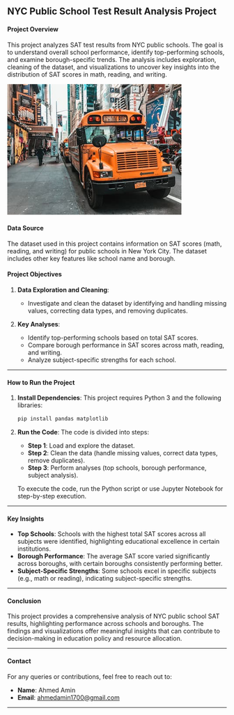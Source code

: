## **NYC Public School Test Result Analysis Project**


#### **Project Overview**

This project analyzes SAT test results from NYC public schools. The goal is to understand overall school performance, identify top-performing schools, and examine borough-specific trends. The analysis includes exploration, cleaning of the dataset, and visualizations to uncover key insights into the distribution of SAT scores in math, reading, and writing.

![](schoolbus.jpg)

#### **Data Source**
The dataset used in this project contains information on SAT scores (math, reading, and writing) for public schools in New York City. The dataset includes other key features like school name and borough.

#### **Project Objectives**
1. **Data Exploration and Cleaning**:
   - Investigate and clean the dataset by identifying and handling missing values, correcting data types, and removing duplicates.
   
2. **Key Analyses**:
   - Identify top-performing schools based on total SAT scores.
   - Compare borough performance in SAT scores across math, reading, and writing.
   - Analyze subject-specific strengths for each school.

---

#### **How to Run the Project**

1. **Install Dependencies**:
   This project requires Python 3 and the following libraries:
   ```bash
   pip install pandas matplotlib
   ```

2. **Run the Code**:
   The code is divided into steps:
   - **Step 1**: Load and explore the dataset.
   - **Step 2**: Clean the data (handle missing values, correct data types, remove duplicates).
   - **Step 3**: Perform analyses (top schools, borough performance, subject analysis).

   To execute the code, run the Python script or use Jupyter Notebook for step-by-step execution.

---

#### **Key Insights**

- **Top Schools**: Schools with the highest total SAT scores across all subjects were identified, highlighting educational excellence in certain institutions.
- **Borough Performance**: The average SAT score varied significantly across boroughs, with certain boroughs consistently performing better.
- **Subject-Specific Strengths**: Some schools excel in specific subjects (e.g., math or reading), indicating subject-specific strengths.

---

#### **Conclusion**
This project provides a comprehensive analysis of NYC public school SAT results, highlighting performance across schools and boroughs. The findings and visualizations offer meaningful insights that can contribute to decision-making in education policy and resource allocation.

---

#### **Contact**

For any queries or contributions, feel free to reach out to:
- **Name**: Ahmed Amin
- **Email**: ahmedamin1700@gmail.com

--- 

